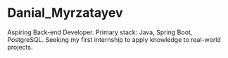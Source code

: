 # Danial_Myrzatayev
Aspiring Back-end Developer. Primary stack: Java, Spring Boot, PostgreSQL. Seeking my first internship to apply knowledge to real-world projects.
